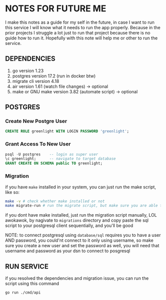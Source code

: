 # NOTES FOR FUTURE ME

I make this notes as a guide for my self in the future, in case I want to run this service I will know what it needs to run the app properly. Because in the prior projects I struggle a lot just to run that project because there is no guide how to run it. Hopefully with this note will help me or other to run the service.

## DEPENDENCIES

1. go version 1.23
2. postgres version 17.2 (run in docker btw)
3. migrate cli version 4.18
4. air version 1.61 (watch file changes) -> optional
5. make or GNU make version 3.82 (automate script) -> optional

## POSTGRES

### Create New Postgre User

```sql
CREATE ROLE greenlight WITH LOGIN PASSWORD 'greenlight';
```

### Grant Access To New User

```sql
psql -U postgres    -- login as super user
\c greenlight;      -- navigate to target database
GRANT CREATE ON SCHEMA public TO greenlight;
```

### Migration

if you have `make` installed in your system, you can just run the make script, like so:

```sh
make -v # check whether make installed or not
make migrate-run # run the migrate script, but make sure you are able to connect to postgre sql first
```

if you dont have make installed, just run the migration script manually, LOL awokawok, by nagivate to `migrations` directory and copy paste the sql script to your postgresql client sequentially, and you'll be good

NOTE: to connect postgresql using `database/sql` requires you to have a user AND password, you could'nt connect to it only using username, so make sure you create a new user and set the password as well, you will need that username and password as your dsn to connect to posgresql

## RUN SERVICE

if you resolved the dependencies and migration issue, you can run the script using this command

```
go run ./cmd/api
```
